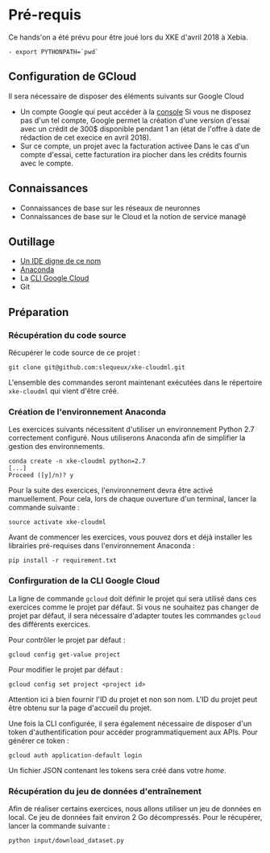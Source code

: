 # Pré-requis

Ce hands'on a été prévu pour être joué lors du XKE d'avril 2018 à Xebia.

```
- export PYTHONPATH=`pwd`
```

## Configuration de GCloud

Il sera nécessaire de disposer des éléments suivants sur Google Cloud
- Un compte Google qui peut accéder à la [console](https://console.cloud.google.com)
  Si vous ne disposez pas d'un tel compte, Google permet la création d'une version d'essai avec un crédit de 300$ disponible pendant 1 an (état de l'offre à date de rédaction de cet execice en avril 2018).
- Sur ce compte, un projet avec la facturation activee
  Dans le cas d'un compte d'essai, cette facturation ira piocher dans les crédits fournis avec le compte.

## Connaissances

- Connaissances de base sur les réseaux de neuronnes
- Connaissances de base sur le Cloud et la notion de service managé

## Outillage

- [Un IDE digne de ce nom](https://www.jetbrains.com/idea/)
- [Anaconda](https://conda.io)
- La [CLI Google Cloud](https://cloud.google.com/sdk/downloads)
- Git


## Préparation

### Récupération du code source

Récupérer le code source de ce projet :

```
git clone git@github.com:slequeux/xke-cloudml.git
```

L'ensemble des commandes seront maintenant exécutées dans le répertoire `xke-cloudml` qui vient d'être créé.

### Création de l'environnement Anaconda

Les exercices suivants nécessitent d'utiliser un environnement Python 2.7 correctement configuré.
Nous utiliserons Anaconda afin de simplifier la gestion des environnements.

```
conda create -n xke-cloudml python=2.7
[...]
Proceed ([y]/n)? y
```

Pour la suite des exercices, l'environnement devra être activé manuellement.
Pour cela, lors de chaque ouverture d'un terminal, lancer la commande suivante :

```
source activate xke-cloudml
```

Avant de commencer les exercices, vous pouvez dors et déjà installer les librairies pré-requises dans l'environnement Anaconda :

```
pip install -r requirement.txt
```

### Confirguration de la CLI Google Cloud

La ligne de commande `gcloud` doit définir le projet qui sera utilisé dans ces exercices comme le projet par défaut.
Si vous ne souhaitez pas changer de projet par défaut, il sera nécessaire d'adapter toutes les commandes `gcloud` des différents exercices.

Pour contrôler le projet par défaut :

```
gcloud config get-value project
```

Pour modifier le projet par défaut :

```
gcloud config set project <project id>
```

Attention ici à bien fournir l'ID du projet et non son nom.
L'ID du projet peut être obtenu sur la page d'accueil du projet.

Une fois la CLI configurée, il sera également nécessaire de disposer d'un token d'authentification pour accéder programmatiquement aux APIs.
Pour générer ce token :

```
gcloud auth application-default login
```

Un fichier JSON contenant les tokens sera créé dans votre *home*.

### Récupération du jeu de données d'entraînement

Afin de réaliser certains exercices, nous allons utiliser un jeu de données en local.
Ce jeu de données fait environ 2 Go décompressés.
Pour le récupérer, lancer la commande suivante :

```
python input/download_dataset.py
```



